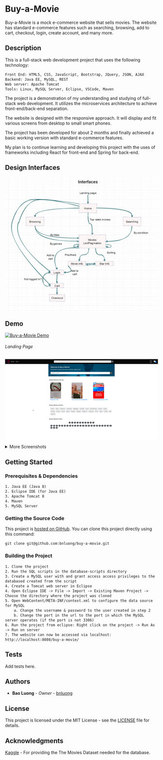 # Buy-a-Movie

Buy-a-Movie is a mock e-commerce website that sells movies. The website has
standard e-commerce features such as searching, browsing, add to cart, checkout,
login, create account, and many more.

## Description

This is a full-stack web development project that uses the following technology:

    Front End: HTML5, CSS, JavaScript, Bootstrap, JQuery, JSON, AJAX
    Backend: Java EE, MySQL, REST
    Web server: Apache Tomcat
    Tools: Linux, MySQL Server, Eclipse, VSCode, Maven

The project is a demonstration of my understanding and studying of full-stack
web development. It utilizes the microservices architecture to achieve
front-end/back-end separation.

The website is designed with the responsive approach. It will display and fit
various screens from desktop to small smart phones.

The project has been developed for about 2 months and finally achieved a basic
working version with standard e-commerce features.

My plan is to continue learning and developing this project with the uses of
frameworks including React for front-end and Spring for back-end.

## Design Interfaces

![Interfaces](/design_interfaces.png?raw=true 'Interfaces')

## Demo

[![Buy-a-Movie Demo](http://img.youtube.com/vi/idoEeiNtcgw/0.jpg)](http://www.youtube.com/watch?v=idoEeiNtcgw "Buy-a-Movie Demo")

###### Landing Page

![Homepage](screenshots/homepage.png?raw=true 'Homepage')

<details>
<summary>More Screenshots</summary>

###### Browsing Page

![Browsing](screenshots/browse.png?raw=true 'Browsing')

###### Searching Page

![Searching](screenshots/search.png?raw=true 'Searching')

###### Movie Page

![Movie Info](screenshots/movie-info.png?raw=true 'Movie Info')

###### Star Page

![Star Info](screenshots/star-info.png?raw=true 'Star Info')

###### Login Page

![Login](screenshots/login.png?raw=true 'Login')

###### Create Account Page

![Register](screenshots/register.png?raw=true 'Register')

###### Cart Page

![Cart](screenshots/cart.png?raw=true 'Cart')

###### Checkout Page

![Checkout](screenshots/checkout.png?raw=true 'Checkout')

</details>

## Getting Started

### Prerequisites & Dependencies

```
1. Java EE (Java 8)
2. Eclipse IDE (for Java EE)
3. Apache Tomcat 8
4. Maven
5. MySQL Server
```

### Getting the Source Code

This project is [hosted on GitHub](https://github.com/bnluong/buy-a-movie). You
can clone this project directly using this command:

```
git clone git@github.com:bnluong/buy-a-movie.git
```

### Building the Project

```
1. Clone the project
2. Run the SQL scripts in the database-scripts directory
3. Create a MySQL user with and grant access access privileges to the databased created from the script
4. Create a Tomcat web server in Eclipse
4. Open Eclipse IDE -> File -> Import -> Existing Maven Project -> Choose the directory where the project was cloned
5. Open WebContent/META-INF/context.xml to configure the data source for MySQL
    a. Change the username & password to the user created in step 2
    b. Change the port in the url to the port in which the MySQL server operates (if the port is not 3306)
6. Run the project from eclipse: Right click on the project -> Run As -> Run on server
7. The website can now be accessed via localhost: http://localhost:8080/buy-a-movie/
```

## Tests

Add tests here.

## Authors

-   **Bao Luong** - _Owner_ - [bnluong](https://github.com/bnluong)

## License

This project is licensed under the MIT License - see the [LICENSE](LICENSE) file
for details.

## Acknowledgments

[Kaggle](https://www.kaggle.com/rounakbanik/the-movies-dataset?select=credits.csv) -
For providing the The Movies Dataset needed for the database.
